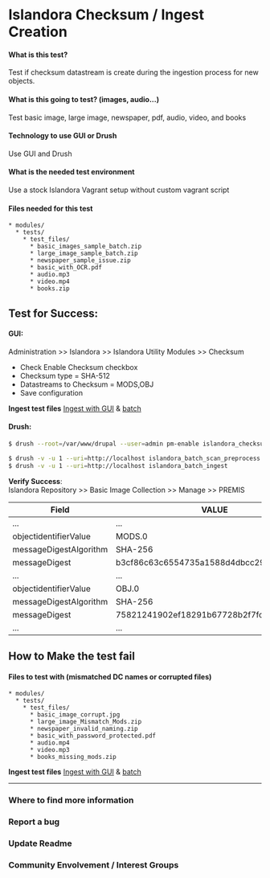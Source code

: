 # Islandora Checksum / Ingest Creation

#### What is this test?
Test if checksum datastream is create during the ingestion process for new objects.

#### What is this going to test? (images, audio...)
Test basic image, large image, newspaper, pdf, audio, video, and books

#### Technology to use GUI or Drush
Use GUI and Drush

#### What is the needed test environment
Use a stock Islandora Vagrant setup without custom vagrant script

#### Files needed for this test
```
* modules/
  * tests/
    * test_files/
      * basic_images_sample_batch.zip
      * large_image_sample_batch.zip
      * newspaper_sample_issue.zip
      * basic_with_OCR.pdf
      * audio.mp3
      * video.mp4
      * books.zip
```

## Test for Success:

#### GUI:
Administration >> Islandora >> Islandora Utility Modules >> Checksum

* Check Enable Checksum checkbox
* Checksum type = SHA-512
* Datastreams to Checksum = MODS,OBJ
* Save configuration

**Ingest test files**
[Ingest with GUI](ingest_procedures.md) & [batch](modules/test/batch_ingest.md)

#### Drush:
```bash
$ drush --root=/var/www/drupal --user=admin pm-enable islandora_checksum
```
```bash
$ drush -v -u 1 --uri=http://localhost islandora_batch_scan_preprocess --type=zip --target=/path/to/archive.zip
$ drush -v -u 1 --uri=http://localhost islandora_batch_ingest
```

**Verify Success**:<br/>
Islandora Repository >> Basic Image Collection >> Manage >> PREMIS


| Field |VALUE|
| --------------| ---------------------------------------- |
| ... | ... |
| objectidentifierValue | MODS.0 |
| messageDigestAlgorithm | SHA-256 |
| messageDigest | b3cf86c63c6554735a1588d4dbcc297b75c9eff9 |
| ... | ... |
| objectidentifierValue | OBJ.0 |
| messageDigestAlgorithm | SHA-256 
| messageDigest | 75821241902ef18291b67728b2f7fc65ce52d52a |
| ... | ... |


## How to Make the test fail

#### Files to test with (mismatched DC names or corrupted files)
```
* modules/
  * tests/
    * test_files/
      * basic_image_corrupt.jpg
      * large_image_Mismatch_Mods.zip
      * newspaper_invalid_naming.zip
      * basic_with_password_protected.pdf
      * audio.mp4
      * video.mp3
      * books_missing_mods.zip
```

**Ingest test files**
[Ingest with GUI](ingest_procedures.md) & [batch](modules/test/batch_ingest.md)

___
### Where to find more information
### Report a bug
### Update Readme
### Community Envolvement / Interest Groups